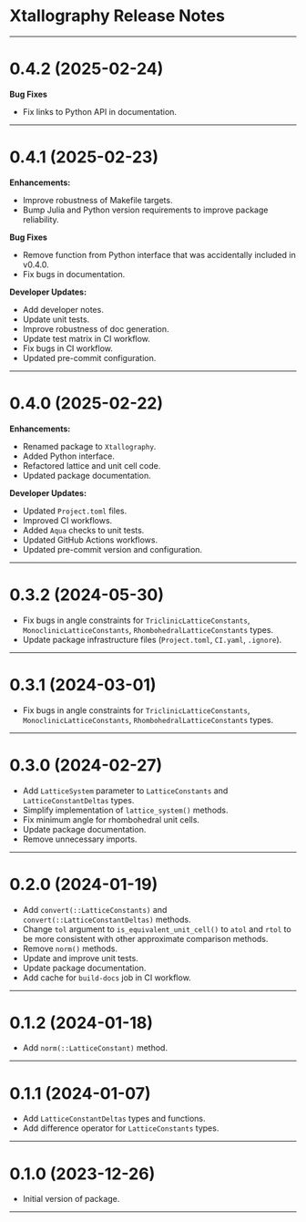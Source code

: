 Xtallography Release Notes
============================================================================================

--------------------------------------------------------------------------------------------
0.4.2 (2025-02-24)
==================
**Bug Fixes**
- Fix links to Python API in documentation.

--------------------------------------------------------------------------------------------
0.4.1 (2025-02-23)
==================
**Enhancements:**
- Improve robustness of Makefile targets.
- Bump Julia and Python version requirements to improve package reliability.

**Bug Fixes**
- Remove function from Python interface that was accidentally included in v0.4.0.
- Fix bugs in documentation.

**Developer Updates:**
- Add developer notes.
- Update unit tests.
- Improve robustness of doc generation.
- Update test matrix in CI workflow.
- Fix bugs in CI workflow.
- Updated pre-commit configuration.

--------------------------------------------------------------------------------------------
0.4.0 (2025-02-22)
==================
**Enhancements:**
- Renamed package to `Xtallography`.
- Added Python interface.
- Refactored lattice and unit cell code.
- Updated package documentation.

**Developer Updates:**
- Updated `Project.toml` files.
- Improved CI workflows.
- Added `Aqua` checks to unit tests.
- Updated GitHub Actions workflows.
- Updated pre-commit version and configuration.

--------------------------------------------------------------------------------------------
0.3.2 (2024-05-30)
==================
* Fix bugs in angle constraints for `TriclinicLatticeConstants`,
  `MonoclinicLatticeConstants`, `RhombohedralLatticeConstants` types.
* Update package infrastructure files (`Project.toml`, `CI.yaml`, `.ignore`).

--------------------------------------------------------------------------------------------
0.3.1 (2024-03-01)
==================
* Fix bugs in angle constraints for `TriclinicLatticeConstants`,
  `MonoclinicLatticeConstants`, `RhombohedralLatticeConstants` types.

--------------------------------------------------------------------------------------------
0.3.0 (2024-02-27)
==================
* Add `LatticeSystem` parameter to `LatticeConstants` and `LatticeConstantDeltas` types.
* Simplify implementation of `lattice_system()` methods.
* Fix minimum angle for rhombohedral unit cells.
* Update package documentation.
* Remove unnecessary imports.

--------------------------------------------------------------------------------------------
0.2.0 (2024-01-19)
==================
* Add `convert(::LatticeConstants)` and `convert(::LatticeConstantDeltas)` methods.
* Change `tol` argument to `is_equivalent_unit_cell()` to `atol` and `rtol` to be more
  consistent with other approximate comparison methods.
* Remove `norm()` methods.
* Update and improve unit tests.
* Update package documentation.
* Add cache for `build-docs` job in CI workflow.

--------------------------------------------------------------------------------------------
0.1.2 (2024-01-18)
==================
* Add `norm(::LatticeConstant)` method.

--------------------------------------------------------------------------------------------
0.1.1 (2024-01-07)
==================
* Add `LatticeConstantDeltas` types and functions.
* Add difference operator for `LatticeConstants` types.

--------------------------------------------------------------------------------------------
0.1.0 (2023-12-26)
==================
* Initial version of package.

--------------------------------------------------------------------------------------------
